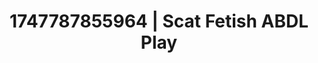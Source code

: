 ---
categories:
- Gymnastics
- Erotic audiobooks
- Breath play
- Dreamy pleasure
- Safe for work
image: /assets/images/1747787855964.jpg
layout: post
seo:
  description: Featured content with high-quality Scat Fetish, ABDL Play. HD images
    available.
  keywords: Scat Fetish, ABDL Play
  og_image: /assets/images/1747787855964.jpg
  schema_type: VisualArtwork
tags:
- ABDL Play
- Scat Fetish
- '#1747787855964'
title: 1747787855964 | Scat Fetish ABDL Play
---